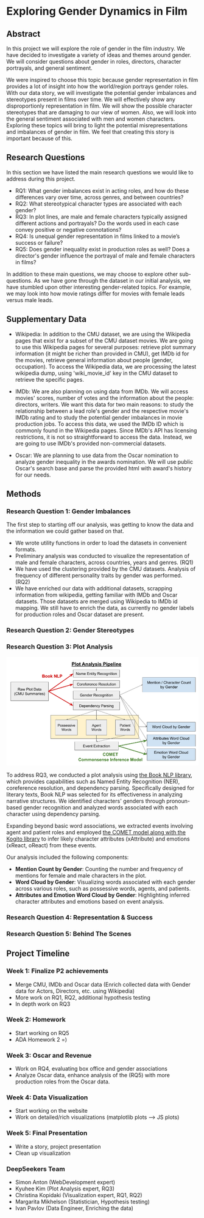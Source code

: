# Exploring Gender Dynamics in Film

## Abstract

In this project we will explore the role of gender in the film industry. We have decided to investigate a variety of ideas and themes around gender. We will consider questions about gender in roles, directors, character portrayals, and general sentiment. 

We were inspired to choose this topic because gender representation in film provides a lot of insight into how the world/region portrays gender roles. With our data story, we will investigate the potential gender imbalances and stereotypes present in films over time. We will effectively show any disproportionly representation in film. We will show the possible character stereotypes that are damaging to our view of women. Also, we will look into the general sentiment associated with men and women characters. Exploring these topics will bring to light the potential misrepresentations and imbalances of gender in film. We feel that creating this story is important because of this.

## Research Questions

In this section we have listed the main research questions we would like to address during this project. 

- RQ1: What gender imbalances exist in acting roles, and how do these differences vary over time, across genres, and between countries?
- RQ2: What stereotypical character types are associated with each gender?
- RQ3: In plot lines, are male and female characters typically assigned different actions and portrayals? Do the words used in each case convey positive or negative connotations?
- RQ4: Is unequal gender representation in films linked to a movie’s success or failure?
- RQ5: Does gender inequality exist in production roles as well? Does a director's gender influence the portrayal of male and female characters in films?

In addition to these main questions, we may choose to explore other sub-questions. As we have gone through the dataset in our initial analysis, we have stumbled upon other interesting gender-related topics. For example, we may look into how movie ratings differ for movies with female leads versus male leads. 

## Supplementary Data

- Wikipedia: In addition to the CMU dataset, we are using the Wikipedia pages that exist for a subset of the CMU dataset movies. We are going to use this Wikipedia pages for several purposes: retrieve plot summary information (it might be richer than provided in CMU), get IMDb id for the movies, retrieve general information about people (gender, occupation). To access the Wikipedia data, we are processing the latest wikipedia dump, using 'wiki_movie_id' key in the CMU dataset to retrieve the specific pages.  

- IMDb: We are also planning on using data from IMDb. We will access movies' scores, number of votes and the information about the people: directors, writers. We want this data for two main reasons: to study the relationship between a lead role's gender and the respective movie's IMDb rating and to study the potential gender imbalances in movie production jobs. To access this data, we used the IMDb ID which is commonly found in the Wikipedia pages. Since IMDb's API has licensing restrictions, it is not so straightforward to access the data. Instead, we are going to use IMDb's provided non-commercial datasets.  

- Oscar: We are planning to use data from the Oscar nomination to analyze gender inequality in the awards nomination. We will use public Oscar's search base and parse the provided html with award's history for our needs.  

## Methods

### Research Question 1: Gender Imbalances
The first step to starting off our analysis, was getting to know the data and the information we could gather based on that. 

- We wrote utility functions in order to load the datasets in convenient formats.
- Preliminary analysis was conducted to visualize the representation of male and female characters, across countries, years and genres. (RQ1) 
- We have used the clustering provided by the CMU datasets. Analysis of frequency of different personality traits by gender was performed. (RQ2)
- We have enriched our data with additional datasets, scrapping information from wikipedia, getting familiar with IMDb and Oscar datasets. Those datasets are merged using Wikipedia to IMDb id mapping. We still have to enrich the data, as currently no gender labels for production roles and Oscar dataset are present.  

### Research Question 2: Gender Stereotypes


### Research Question 3: Plot Analysis
![Plot Analysis Pipeline](./data/plot_analysis_pipeline.png)

To address RQ3, we conducted a plot analysis using [the Book NLP library](https://github.com/booknlp/booknlp), which provides capabilities such as Named Entity Recognition (NER), coreference resolution, and dependency parsing. Specifically designed for literary texts, Book NLP was selected for its effectiveness in analyzing narrative structures. We identified characters' genders through pronoun-based gender recognition and analyzed words associated with each character using dependency parsing.

Expanding beyond basic word associations, we extracted events involving agent and patient roles and employed [the COMET model along with the Kogito library](https://github.com/epfl-nlp/kogito) to infer likely character attributes (xAttribute) and emotions (xReact, oReact) from these events.

Our analysis included the following components:

- **Mention Count by Gender**: Counting the number and frequency of mentions for female and male characters in the plot.
- **Word Cloud by Gender**: Visualizing words associated with each gender across various roles, such as possessive words, agents, and patients.
- **Attributes and Emotion Word Cloud by Gender**: Highlighting inferred character attributes and emotions based on event analysis.


### Research Question 4: Representation & Success

### Research Question 5: Behind The Scenes 

## Project Timeline


### Week 1: Finalize P2 achievements
- Merge CMU, IMDb and Oscar data (Enrich collected data with Gender data for Actors, Directors, etc. using Wikipedia)
- More work on RQ1, RQ2, additional hypothesis testing
- In depth work on RQ3
### Week 2: Homework  
- Start working on RQ5
- ADA Homework 2 =) 
### Week 3: Oscar and Revenue
- Work on RQ4, evaluating box office and gender associations
- Analyze Oscar data, enhance analysis of the (RQ5) with more production roles from the Oscar data. 
### Week 4: Data Visualization
- Start working on the website
- Work on detailed/rich visualizations (matplotlib plots --> JS plots)
### Week 5: Final Presentation
- Write a story, project presentation
- Clean up visualization


### Deep5eekers Team

- Simon Anton (WebDevelopment expert)
- Kyuhee Kim (Plot Analysis expert, RQ3)
- Christina Kopidaki (Visualization expert, RQ1, RQ2)
- Margarita Mikhelson (Statistician, Hypothesis testing)
- Ivan Pavlov (Data Engineer, Enriching the data)
